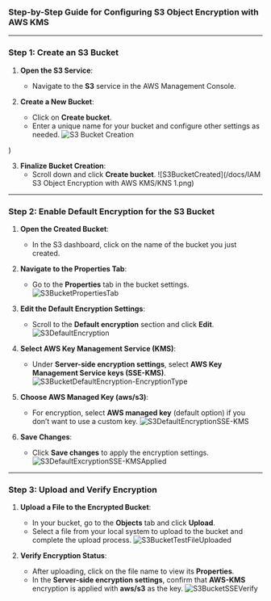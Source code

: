 ### Step-by-Step Guide for Configuring S3 Object Encryption with AWS KMS

---

### Step 1: Create an S3 Bucket

1. **Open the S3 Service**:
   - Navigate to the **S3** service in the AWS Management Console.

2. **Create a New Bucket**:
   - Click on **Create bucket**.
   - Enter a unique name for your bucket and configure other settings as needed.
   ![S3 Bucket Creation](KNS1.png)


)
   
3. **Finalize Bucket Creation**:
   - Scroll down and click **Create bucket**.
   ![S3BucketCreated](/docs/IAM S3 Object Encryption with AWS KMS/KNS 1.png)

---

### Step 2: Enable Default Encryption for the S3 Bucket

1. **Open the Created Bucket**:
   - In the S3 dashboard, click on the name of the bucket you just created.

2. **Navigate to the Properties Tab**:
   - Go to the **Properties** tab in the bucket settings.
   ![S3BucketPropertiesTab](/docs/Lab%2011%20IAM%20S3%20Object%20Encryption%20with%20AWS%20KMS/img/S3BucketPropertiesTab.png)

3. **Edit the Default Encryption Settings**:
   - Scroll to the **Default encryption** section and click **Edit**.
   ![S3DefaultEncryption](/docs/Lab%2011%20IAM%20S3%20Object%20Encryption%20with%20AWS%20KMS/img/S3DefaultEncryption.png)

4. **Select AWS Key Management Service (KMS)**:
   - Under **Server-side encryption settings**, select **AWS Key Management Service keys (SSE-KMS)**.
   ![S3BucketDefaultEncryption-EncryptionType](/docs/Lab%2011%20IAM%20S3%20Object%20Encryption%20with%20AWS%20KMS/img/S3BucketDefaultEncryption-EncryptionType.png)

5. **Choose AWS Managed Key (aws/s3)**:
   - For encryption, select **AWS managed key** (default option) if you don’t want to use a custom key.
   ![S3DefaultEncryptionSSE-KMS](/docs/Lab%2011%20IAM%20S3%20Object%20Encryption%20with%20AWS%20KMS/img/S3DefaultEncryptionSSE-KMS.png)

6. **Save Changes**:
   - Click **Save changes** to apply the encryption settings.
   ![S3DefaultExcryptionSSE-KMSApplied](/docs/Lab%2011%20IAM%20S3%20Object%20Encryption%20with%20AWS%20KMS/img/S3DefaultExcryptionSSE-KMSApplied.png)

---

### Step 3: Upload and Verify Encryption

1. **Upload a File to the Encrypted Bucket**:
   - In your bucket, go to the **Objects** tab and click **Upload**.
   - Select a file from your local system to upload to the bucket and complete the upload process.
   ![S3BucketTestFileUploaded](/docs/Lab%2011%20IAM%20S3%20Object%20Encryption%20with%20AWS%20KMS/img/S3BucketTestFileUploaded.png)

2. **Verify Encryption Status**:
   - After uploading, click on the file name to view its **Properties**.
   - In the **Server-side encryption settings**, confirm that **AWS-KMS** encryption is applied with **aws/s3** as the key.
   ![S3BucketSSEVerify](/docs/Lab%2011%20IAM%20S3%20Object%20Encryption%20with%20AWS%20KMS/img/S3BucketSSEVerify.png)
